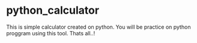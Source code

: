 # python_calculator
This is simple calculator created on python. You will be practice on python proggram using this tool. Thats all..!
